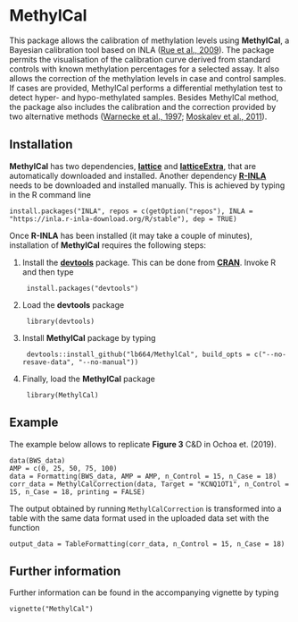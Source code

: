 
<!-- README.md is generated from README.Rmd. Please edit that file -->

# MethylCal

This package allows the calibration of methylation levels using
**MethylCal**, a Bayesian calibration tool based on INLA ([Rue et
al., 2009](https://doi.org/10.1111/j.1467-9868.2008.00700.x)). The
package permits the visualisation of the calibration curve derived from
standard controls with known methylation percentages for a selected
assay. It also allows the correction of the methylation levels in case
and control samples. If cases are provided, MethylCal performs a
differential methylation test to detect hyper- and hypo-methylated
samples. Besides MethylCal method, the package also includes the
calibration and the correction provided by two alternative methods
([Warnecke et
al., 1997](https://www.ncbi.nlm.nih.gov/pmc/articles/PMC147052/);
[Moskalev et al., 2011](https://www.ncbi.nlm.nih.gov/pubmed/21486748)).

## Installation

**MethylCal** has two dependencies,
[**lattice**](https://cran.r-project.org/web/packages/lattice/index.html)
and
[**latticeExtra**](https://cran.r-project.org/web/packages/latticeExtra/index.html),
that are automatically downloaded and installed. Another dependency
[**R-INLA**](http://www.r-inla.org/) needs to be downloaded and
installed manually. This is achieved by typing in the R command
    line

    install.packages("INLA", repos = c(getOption("repos"), INLA = "https://inla.r-inla-download.org/R/stable"), dep = TRUE)

Once **R-INLA** has been installed (it may take a couple of minutes),
installation of **MethylCal** requires the following steps:

1.  Install the [**devtools**](https://github.com/r-lib/devtools)
    package. This can be done from
    [**CRAN**](https://cran.r-project.org/). Invoke R and then type
    
    ``` 
     install.packages("devtools")
    ```

2.  Load the **devtools** package
    
    ``` 
     library(devtools)
    ```

3.  Install **MethylCal** package by
    typing
    
    ``` 
     devtools::install_github("lb664/MethylCal", build_opts = c("--no-resave-data", "--no-manual"))
    ```

4.  Finally, load the **MethylCal** package
    
    ``` 
     library(MethylCal)
    ```

## Example

The example below allows to replicate **Figure 3** C\&D in Ochoa et.
(2019).

    data(BWS_data)
    AMP = c(0, 25, 50, 75, 100)
    data = Formatting(BWS_data, AMP = AMP, n_Control = 15, n_Case = 18)
    corr_data = MethylCalCorrection(data, Target = "KCNQ1OT1", n_Control = 15, n_Case = 18, printing = FALSE)

The output obtained by running `MethylCalCorrection` is transformed into
a table with the same data format used in the uploaded data set with the
function

    output_data = TableFormatting(corr_data, n_Control = 15, n_Case = 18)

## Further information

Further information can be found in the accompanying vignette by typing

    vignette("MethylCal")
